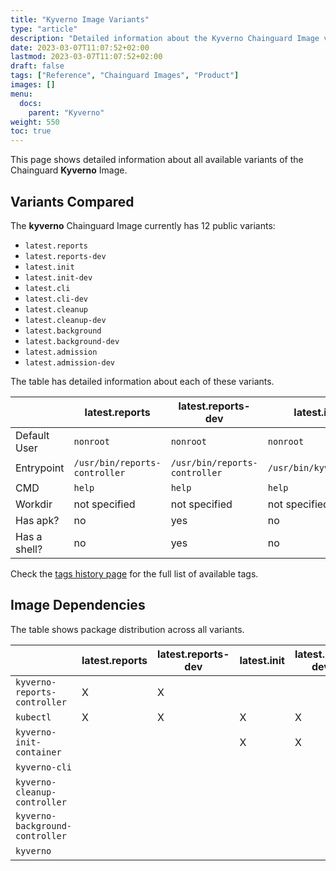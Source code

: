 ```yaml
---
title: "Kyverno Image Variants"
type: "article"
description: "Detailed information about the Kyverno Chainguard Image variants"
date: 2023-03-07T11:07:52+02:00
lastmod: 2023-03-07T11:07:52+02:00
draft: false
tags: ["Reference", "Chainguard Images", "Product"]
images: []
menu:
  docs:
    parent: "Kyverno"
weight: 550
toc: true
---
```


This page shows detailed information about all available variants of the Chainguard **Kyverno** Image.

## Variants Compared
The **kyverno** Chainguard Image currently has 12 public variants: 

- `latest.reports`
- `latest.reports-dev`
- `latest.init`
- `latest.init-dev`
- `latest.cli`
- `latest.cli-dev`
- `latest.cleanup`
- `latest.cleanup-dev`
- `latest.background`
- `latest.background-dev`
- `latest.admission`
- `latest.admission-dev`

The table has detailed information about each of these variants.

|              | latest.reports                | latest.reports-dev            | latest.init           | latest.init-dev       | latest.cli                 | latest.cli-dev             | latest.cleanup                | latest.cleanup-dev            | latest.background                | latest.background-dev            | latest.admission   | latest.admission-dev |
|--------------|-------------------------------|-------------------------------|-----------------------|-----------------------|----------------------------|----------------------------|-------------------------------|-------------------------------|----------------------------------|----------------------------------|--------------------|----------------------|
| Default User | `nonroot`                     | `nonroot`                     | `nonroot`             | `nonroot`             | `nonroot`                  | `nonroot`                  | `nonroot`                     | `nonroot`                     | `nonroot`                        | `nonroot`                        | `nonroot`          | `nonroot`            |
| Entrypoint   | `/usr/bin/reports-controller` | `/usr/bin/reports-controller` | `/usr/bin/kyvernopre` | `/usr/bin/kyvernopre` | `/usr/bin/kubectl-kyverno` | `/usr/bin/kubectl-kyverno` | `/usr/bin/cleanup-controller` | `/usr/bin/cleanup-controller` | `/usr/bin/background-controller` | `/usr/bin/background-controller` | `/usr/bin/kyverno` | `/usr/bin/kyverno`   |
| CMD          | `help`                        | `help`                        | `help`                | `help`                | `help`                     | `help`                     | `help`                        | `help`                        | `help`                           | `help`                           | `help`             | `help`               |
| Workdir      | not specified                 | not specified                 | not specified         | not specified         | not specified              | not specified              | not specified                 | not specified                 | not specified                    | not specified                    | not specified      | not specified        |
| Has apk?     | no                            | yes                           | no                    | yes                   | no                         | yes                        | no                            | yes                           | no                               | yes                              | no                 | yes                  |
| Has a shell? | no                            | yes                           | no                    | yes                   | no                         | yes                        | no                            | yes                           | no                               | yes                              | no                 | yes                  |

Check the [tags history page](/chainguard/chainguard-images/reference/kyverno/tags_history/) for the full list of available tags.
## Image Dependencies
The table shows package distribution across all variants.

|                                 | latest.reports | latest.reports-dev | latest.init | latest.init-dev | latest.cli | latest.cli-dev | latest.cleanup | latest.cleanup-dev | latest.background | latest.background-dev | latest.admission | latest.admission-dev |
|---------------------------------|----------------|--------------------|-------------|-----------------|------------|----------------|----------------|--------------------|-------------------|-----------------------|------------------|----------------------|
| `kyverno-reports-controller`    | X              | X                  |             |                 |            |                |                |                    |                   |                       |                  |                      |
| `kubectl`                       | X              | X                  | X           | X               | X          | X              | X              | X                  | X                 | X                     | X                | X                    |
| `kyverno-init-container`        |                |                    | X           | X               |            |                |                |                    |                   |                       |                  |                      |
| `kyverno-cli`                   |                |                    |             |                 | X          | X              |                |                    |                   |                       |                  |                      |
| `kyverno-cleanup-controller`    |                |                    |             |                 |            |                | X              | X                  |                   |                       |                  |                      |
| `kyverno-background-controller` |                |                    |             |                 |            |                |                |                    | X                 | X                     |                  |                      |
| `kyverno`                       |                |                    |             |                 |            |                |                |                    |                   |                       | X                | X                    |
